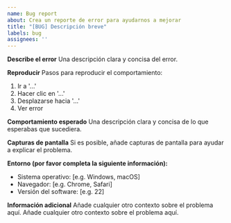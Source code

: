 ```yaml
---
name: Bug report
about: Crea un reporte de error para ayudarnos a mejorar
title: "[BUG] Descripción breve"
labels: bug
assignees: ''
---
```


**Describe el error**
Una descripción clara y concisa del error.

**Reproducir**
Pasos para reproducir el comportamiento:
1. Ir a '...'
2. Hacer clic en '...'
3. Desplazarse hacia '...'
4. Ver error

**Comportamiento esperado**
Una descripción clara y concisa de lo que esperabas que sucediera.

**Capturas de pantalla**
Si es posible, añade capturas de pantalla para ayudar a explicar el problema.

**Entorno (por favor completa la siguiente información):**
- Sistema operativo: [e.g. Windows, macOS]
- Navegador: [e.g. Chrome, Safari]
- Versión del software: [e.g. 22]

**Información adicional**
Añade cualquier otro contexto sobre el problema aquí.
Añade cualquier otro contexto sobre el problema aquí.